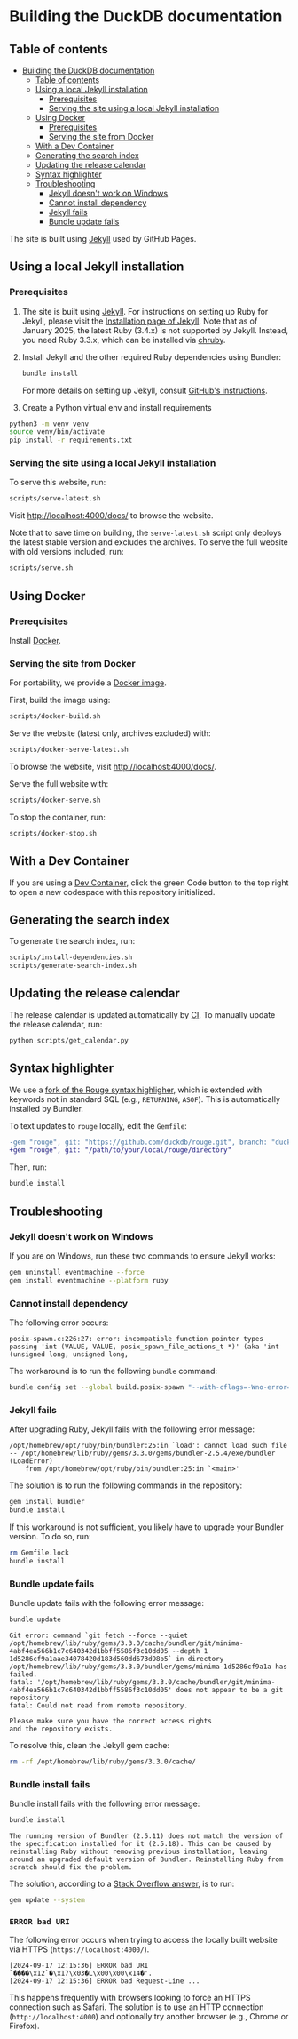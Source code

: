 # Building the DuckDB documentation

## Table of contents

* [Building the DuckDB documentation](#building-the-duckdb-documentation)
  * [Table of contents](#table-of-contents)
  * [Using a local Jekyll installation](#using-a-local-jekyll-installation)
    * [Prerequisites](#prerequisites)
    * [Serving the site using a local Jekyll installation](#serving-the-site-using-a-local-jekyll-installation)
  * [Using Docker](#using-docker)
    * [Prerequisites](#prerequisites-1)
    * [Serving the site from Docker](#serving-the-site-from-docker)
  * [With a Dev Container](#with-a-dev-container)
  * [Generating the search index](#generating-the-search-index)
  * [Updating the release calendar](#updating-the-release-calendar)
  * [Syntax highlighter](#syntax-highlighter)
  * [Troubleshooting](#troubleshooting)
    * [Jekyll doesn't work on Windows](#jekyll-doesnt-work-on-windows)
    * [Cannot install dependency](#cannot-install-dependency)
    * [Jekyll fails](#jekyll-fails)
    * [Bundle update fails](#bundle-update-fails)

The site is built using [Jekyll](https://jekyllrb.com/) used by GitHub Pages.

## Using a local Jekyll installation

### Prerequisites

1. The site is built using [Jekyll](https://jekyllrb.com/). For instructions on setting up Ruby for Jekyll, please visit the [Installation page of Jekyll](https://jekyllrb.com/docs/installation/macos/). Note that as of January 2025, the latest Ruby (3.4.x) is not supported by Jekyll. Instead, you need Ruby 3.3.x, which can be installed via [chruby](https://jekyllrb.com/docs/installation/macos/#step-2-install-chruby-and-the-latest-ruby-with-ruby-install).

2. Install Jekyll and the other required Ruby dependencies using Bundler:

    ```bash
    bundle install
    ```

    For more details on setting up Jekyll, consult [GitHub's instructions](https://docs.github.com/en/pages/setting-up-a-github-pages-site-with-jekyll/testing-your-github-pages-site-locally-with-jekyll).

3. Create a Python virtual env and install requirements
  ```bash
  python3 -m venv venv
  source venv/bin/activate
  pip install -r requirements.txt
  ```

### Serving the site using a local Jekyll installation

To serve this website, run:

```bash
scripts/serve-latest.sh
```

Visit <http://localhost:4000/docs/> to browse the website.

Note that to save time on building, the `serve-latest.sh` script only deploys the latest stable version and excludes the archives. To serve the full website with old versions included, run:

```bash
scripts/serve.sh
```

## Using Docker

### Prerequisites

Install [Docker](https://docs.docker.com/get-docker/).

### Serving the site from Docker

For portability, we provide a [Docker image](Dockerfile).

First, build the image using:

```bash
scripts/docker-build.sh
```

Serve the website (latest only, archives excluded) with:

```bash
scripts/docker-serve-latest.sh
```

To browse the website, visit <http://localhost:4000/docs/>.

Serve the full website with:

```bash
scripts/docker-serve.sh
```

To stop the container, run:

```bash
scripts/docker-stop.sh
```

## With a Dev Container

If you are using a [Dev Container](https://code.visualstudio.com/docs/devcontainers/containers), click the green Code button to the top right to open a new codespace with this repository initialized.

## Generating the search index

To generate the search index, run:

```bash
scripts/install-dependencies.sh
scripts/generate-search-index.sh
```

## Updating the release calendar

The release calendar is updated automatically by [CI](.github/workflows/jekyll.yml). To manually update the release calendar, run:

```bash
python scripts/get_calendar.py
```

## Syntax highlighter

We use a [fork of the Rouge syntax highligher](https://github.com/duckdb/rouge/blob/duckdb/lib/rouge/lexers/sql.rb), which is extended with keywords not in standard SQL (e.g., `RETURNING`, `ASOF`). This is automatically installed by Bundler.

To text updates to `rouge` locally, edit the `Gemfile`:

```diff
-gem "rouge", git: "https://github.com/duckdb/rouge.git", branch: "duckdb"
+gem "rouge", git: "/path/to/your/local/rouge/directory"
```

Then, run:

```bash
bundle install
```

## Troubleshooting

### Jekyll doesn't work on Windows

If you are on Windows, run these two commands to ensure Jekyll works:

```bash
gem uninstall eventmachine --force
gem install eventmachine --platform ruby
```

### Cannot install dependency

The following error occurs:

```console
posix-spawn.c:226:27: error: incompatible function pointer types passing 'int (VALUE, VALUE, posix_spawn_file_actions_t *)' (aka 'int (unsigned long, unsigned long,
```

The workaround is to run the following `bundle` command:

```bash
bundle config set --global build.posix-spawn "--with-cflags=-Wno-error=incompatible-function-pointer-types"
```

### Jekyll fails

After upgrading Ruby, Jekyll fails with the following error message:

```console
/opt/homebrew/opt/ruby/bin/bundler:25:in `load': cannot load such file -- /opt/homebrew/lib/ruby/gems/3.3.0/gems/bundler-2.5.4/exe/bundler (LoadError)
	from /opt/homebrew/opt/ruby/bin/bundler:25:in `<main>'
```

The solution is to run the following commands in the repository:

```bash
gem install bundler
bundle install
```

If this workaround is not sufficient, you likely have to upgrade your Bundler version.
To do so, run:

```bash
rm Gemfile.lock
bundle install
```

### Bundle update fails

Bundle update fails with the following error message:

```bash
bundle update
```

```console
Git error: command `git fetch --force --quiet
/opt/homebrew/lib/ruby/gems/3.3.0/cache/bundler/git/minima-4abf4ea566b1c7c640342d1bbff5586f3c10dd05 --depth 1
1d5286cf9a1aae34078420d183d560dd673d98b5` in directory /opt/homebrew/lib/ruby/gems/3.3.0/bundler/gems/minima-1d5286cf9a1a has failed.
fatal: '/opt/homebrew/lib/ruby/gems/3.3.0/cache/bundler/git/minima-4abf4ea566b1c7c640342d1bbff5586f3c10dd05' does not appear to be a git
repository
fatal: Could not read from remote repository.

Please make sure you have the correct access rights
and the repository exists.
```

To resolve this, clean the Jekyll gem cache:

```bash
rm -rf /opt/homebrew/lib/ruby/gems/3.3.0/cache/
```

### Bundle install fails

Bundle install fails with the following error message:

```bash
bundle install
```

```console
The running version of Bundler (2.5.11) does not match the version of the specification installed for it (2.5.18). This can be caused by
reinstalling Ruby without removing previous installation, leaving around an upgraded default version of Bundler. Reinstalling Ruby from
scratch should fix the problem.
```

The solution, according to a [Stack Overflow answer](https://stackoverflow.com/a/63761800), is to run:

```bash
gem update --system
```

### `ERROR bad URI`

The following error occurs when trying to access the locally built website via HTTPS (`https://localhost:4000/`).

```console
[2024-09-17 12:15:36] ERROR bad URI `����\x12`�\x17\x03�L\x00\x00\x14�'.
[2024-09-17 12:15:36] ERROR bad Request-Line ...
```

This happens frequently with browsers looking to force an HTTPS connection such as Safari.
The solution is to use an HTTP connection (`http://localhost:4000`) and optionally try another browser (e.g., Chrome or Firefox).
